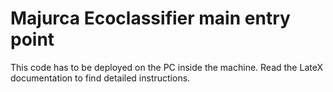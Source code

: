 # Majurca Ecoclassifier main entry point


This code has to be deployed on the PC inside the machine. Read the LateX documentation to find detailed instructions.

